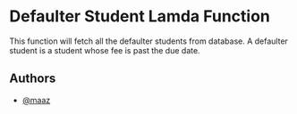 
# Defaulter Student Lamda Function

This function will fetch all the defaulter students from database.
A defaulter student is a student whose fee is past the due date.

## Authors

- [@maaz](https://github.com/maaz64)




